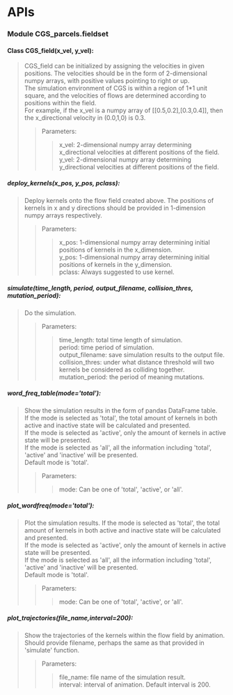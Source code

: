 # APIs  

### Module CGS_parcels.fieldset
#### Class CGS_field(x_vel, y_vel):
>CGS_field can be initialized by assigning the velocities in given positions. The velocities should be in the form of 2-dimensional numpy arrays, with positive values pointing to right or up.  
>The simulation environment of CGS is within a region of 1*1 unit square, and the velocities of flows are determined according to positions within the field.  
>For example, if the x_vel is a numpy array of [[0.5,0.2],[0.3,0.4]], then the x_directional velocity in (0.0,1,0) is 0.3.
>>Parameters:
>>>x_vel: 2-dimensional numpy array determining x_directional velocities at different positions of the field.  
>>>y_vel: 2-dimensional numpy array determining y_directional velocities at different positions of the field.

##### deploy_kernels(x_pos, y_pos, pclass):  
>Deploy kernels onto the flow field created above. The positions of kernels in x and y directions should be provided in 1-dimension numpy arrays respectively.
>>Parameters:
>>>x_pos: 1-dimensional numpy array determining initial positions of kernels in the x_dimension.  
>>>y_pos: 1-dimensional numpy array determining initial positions of kernels in the y_dimension.  
>>>pclass: Always suggested to use kernel.

##### simulate(time_length, period, output_filename, collision_thres, mutation_period):
>Do the simulation.
>>Parameters:
>>>time_length: total time length of simulation.  
>>>period: time period of simulation.  
>>>output_filename: save simulation results to the output file.  
>>>collision_thres: under what distance threshold will two kernels be considered as colliding together.  
>>>mutation_period: the period of meaning mutations.

##### word_freq_table(mode='total'):
>Show the simulation results in the form of pandas DataFrame table.   
> If the mode is selected as 'total', the total amount of kernels in both active and inactive state will be calculated and presented.  
> If the mode is selected as 'active', only the amount of kernels in active state will be presented.  
>If the mode is selected as 'all', all the information including 'total', 'active' and 'inactive' will be presented.  
>Default mode is 'total'.
>>Parameters:
>>>mode: Can be one of 'total', 'active', or 'all'.

##### plot_wordfreq(mode='total'):
>Plot the simulation results.
> If the mode is selected as 'total', the total amount of kernels in both active and inactive state will be calculated and presented.  
> If the mode is selected as 'active', only the amount of kernels in active state will be presented.  
>If the mode is selected as 'all', all the information including 'total', 'active' and 'inactive' will be presented.  
>Default mode is 'total'.
>>Parameters:
>>>mode: Can be one of 'total', 'active', or 'all'.

##### plot_trajectories(file_name,interval=200):
>Show the trajectories of the kernels within the flow field by animation.  
>Should provide filename, perhaps the same as that provided in 'simulate' function.
>>Parameters:
>>>file_name: file name of the simulation result.  
>>>interval: interval of animation. Default interval is 200.  
